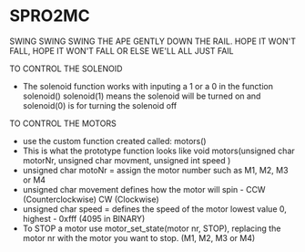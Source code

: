 # SPRO2MC
SWING SWING SWING THE APE GENTLY DOWN THE RAIL. HOPE IT WON'T FALL, HOPE IT WON'T FALL OR ELSE WE'LL ALL JUST FAIL


TO CONTROL THE SOLENOID
- The solenoid function works with inputing a 1 or a 0 in the function solenoid() 
  solenoid(1) means the solenoid will be turned on and solenoid(0) is for turning the solenoid off
  
 TO CONTROL THE MOTORS
 - use the custom function created called: motors() 
 - This is what the prototype function looks like void motors(unsigned char motorNr, unsigned char movment, unsigned int speed )
 - unsigned char motoNr = assign the motor number such as M1, M2, M3 or M4
 - unsigned char movement defines how the motor will spin - CCW (Counterclockwise) CW (Clockwise)
 - unsigned char speed = defines the speed of the motor lowest value 0, highest - 0xfff (4095 in BINARY)
 - To STOP a motor use motor_set_state(motor nr, STOP), replacing the motor nr with the motor you want to stop. (M1, M2, M3 or M4)
